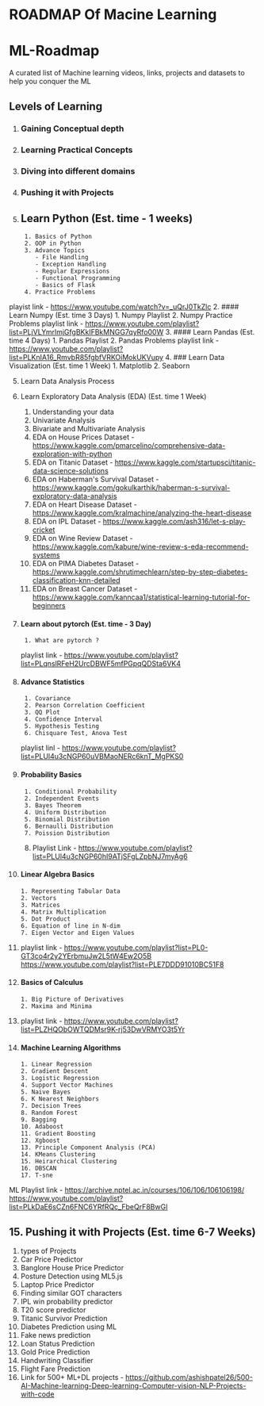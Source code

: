 # ROADMAP Of Macine Learning
# ML-Roadmap 
A curated list of Machine learning videos, links, projects and datasets to help you conquer the ML

## Levels of Learning

1. ### Gaining Conceptual depth
2. ### Learning Practical Concepts
3. ### Diving into different domains
4. ### Pushing it with Projects 

1. ## Learn Python (Est. time - 1 weeks)
        1. Basics of Python 
        2. OOP in Python
        3. Advance Topics
           - File Handling 
           - Exception Handling 
           - Regular Expressions 
           - Functional Programming 
           - Basics of Flask 
        4. Practice Problems
playist link - https://www.youtube.com/watch?v=_uQrJ0TkZlc
2. #### Learn Numpy (Est. time 3 Days)
        1. Numpy Playlist 
        2. Numpy Practice Problems 
playlist link - https://www.youtube.com/playlist?list=PLjVLYmrlmjGfgBKkIFBkMNGG7qyRfo00W
3. #### Learn Pandas (Est. time 4 Days)
        1. Pandas Playlist 
        2. Pandas Problems 
playlist link - https://www.youtube.com/playlist?list=PLKnIA16_RmvbR85fgbfVRKOiMokUKVupy
4. ### Learn Data Visualization (Est. time 1 Week)
        1. Matplotlib 
        2. Seaborn 

5.  Learn Data Analysis Process

6.  Learn Exploratory Data Analysis (EDA) (Est. time 1 Week)
       1. Understanding your data
       2. Univariate Analysis 
       3. Bivariate and Multivariate Analysis
       4. EDA on House Prices Dataset - https://www.kaggle.com/pmarcelino/comprehensive-data-exploration-with-python
       5. EDA on Titanic Dataset - https://www.kaggle.com/startupsci/titanic-data-science-solutions
       6. EDA on Haberman's Survival Dataset - https://www.kaggle.com/gokulkarthik/haberman-s-survival-exploratory-data-analysis
       7. EDA on Heart Disease Dataset - https://www.kaggle.com/kralmachine/analyzing-the-heart-disease
       8. EDA on IPL Dataset - https://www.kaggle.com/ash316/let-s-play-cricket
       9. EDA on Wine Review Dataset - https://www.kaggle.com/kabure/wine-review-s-eda-recommend-systems
       10. EDA on PIMA Diabetes Dataset - https://www.kaggle.com/shrutimechlearn/step-by-step-diabetes-classification-knn-detailed
       11. EDA on Breast Cancer Dataset - https://www.kaggle.com/kanncaa1/statistical-learning-tutorial-for-beginners

7. #### Learn about  pytorch (Est. time - 3 Day)
        1. What are pytorch ?
   playlist link - https://www.youtube.com/playlist?list=PLqnslRFeH2UrcDBWF5mfPGpqQDSta6VK4
8. #### Advance Statistics
        1. Covariance
        2. Pearson Correlation Coefficient
        3. QQ Plot
        4. Confidence Interval
        5. Hypothesis Testing
        6. Chisquare Test, Anova Test
   playlist linl - https://www.youtube.com/playlist?list=PLUl4u3cNGP60uVBMaoNERc6knT_MgPKS0
9. #### Probability Basics
        1. Conditional Probability
        2. Independent Events
        3. Bayes Theorem
        4. Uniform Distribution
        5. Binomial Distribution
        6. Bernaulli Distribution
        7. Poission Distribution
   8. Playlist Link - https://www.youtube.com/playlist?list=PLUl4u3cNGP60hI9ATjSFgLZpbNJ7myAg6
10. #### Linear Algebra Basics
        1. Representing Tabular Data
        2. Vectors
        3. Matrices
        4. Matrix Multiplication
        5. Dot Product
        6. Equation of line in N-dim
        7. Eigen Vector and Eigen Values
   8. playlist link - https://www.youtube.com/playlist?list=PL0-GT3co4r2y2YErbmuJw2L5tW4Ew2O5B
           https://www.youtube.com/playlist?list=PLE7DDD91010BC51F8
11. #### Basics of Calculus
        1. Big Picture of Derivatives
        2. Maxima and Minima
   3. playlist link - https://www.youtube.com/playlist?list=PLZHQObOWTQDMsr9K-rj53DwVRMYO3t5Yr
12. #### Machine Learning Algorithms
        1. Linear Regression 
        2. Gradient Descent 
        3. Logistic Regression 
        4. Support Vector Machines 
        5. Naive Bayes 
        6. K Nearest Neighbors 
        7. Decision Trees 
        8. Random Forest 
        9. Bagging 
        10. Adaboost 
        11. Gradient Boosting 
        12. Xgboost 
        13. Principle Component Analysis (PCA) 
        14. KMeans Clustering
        15. Heirarchical Clustering 
        16. DBSCAN 
        17. T-sne

ML Playlist link - https://archive.nptel.ac.in/courses/106/106/106106198/
                   https://www.youtube.com/playlist?list=PLkDaE6sCZn6FNC6YRfRQc_FbeQrF8BwGI

## 15. Pushing it with Projects (Est. time 6-7 Weeks)

1.  types of Projects
2. Car Price Predictor 
3. Banglore House Price Predictor 
4. Posture Detection using ML5.js 
5. Laptop Price Predictor 
6. Finding similar GOT characters 
7. IPL win probability predictor 
8. T20 score predictor 
9. Titanic Survivor Prediction 
10. Diabetes Prediction using ML
11. Fake news prediction 
12. Loan Status Prediction 
13. Gold Price Prediction
14. Handwriting Classifier
15. Flight Fare Prediction 
16. Link for 500+ ML+DL projects - https://github.com/ashishpatel26/500-AI-Machine-learning-Deep-learning-Computer-vision-NLP-Projects-with-code

